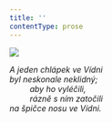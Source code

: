 ```yaml
---
title: ''
contentType: prose
---
```


<section>

![](../Images/038.jpg)

_A jeden chlápek ve Vídni  
byl neskonale neklidný;  
         aby ho vyléčili,  
         rázně s ním zatočili  
na špičce nosu ve Vídni._

</section>
